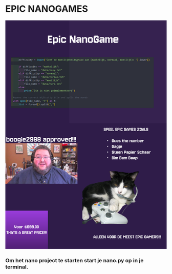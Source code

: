 # EPIC NANOGAMES

<img src="poster.svg" alt="poster" />


### Om het nano project te starten start je nano.py op in je terminal.